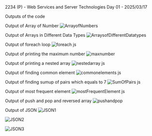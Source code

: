 2234 (P) - Web Services and Server Technologies Day 01 - 2025/03/17

Outputs of the code

Output of Array of Number
![ArrayofNumbers](https://github.com/user-attachments/assets/9296513b-ff77-4e86-9a8c-0fcf63be4c3c)


Output of Arrays in Different Data Types
![ArraysofDifferentDatatypes](https://github.com/user-attachments/assets/83a33cbb-e4f1-4cbd-a37b-b4bccbf151aa)


Output of foreach loop
![foreach js](https://github.com/user-attachments/assets/f6ab6761-1ea6-4bca-af58-98b739c6684a)


Output of printing the maximum number
![maxnumber](https://github.com/user-attachments/assets/0b2c1700-baa2-416d-ba13-fa02704a1f2d)


Output of printing a nested array
![nestedarray js](https://github.com/user-attachments/assets/85ed1eac-6c8b-4fea-9b26-bc427c840f8c)


Output of finding common element
![commonelements js](https://github.com/user-attachments/assets/cff17116-f036-4aef-a032-6cb06cc489cf)


Output of finding sumup of pairs which equals to 7
![SumOfPairs js](https://github.com/user-attachments/assets/9a8fcab8-c1e7-401a-8d11-bd46c99ad7f6)



Output of most frequent element
![mostFrequentElement js](https://github.com/user-attachments/assets/2626c54f-cc5c-4cbb-9488-28af972c08c6)


Output of push and pop and reversed array
![pushandpop](https://github.com/user-attachments/assets/72261b92-0682-4d8b-a582-135dbdbc4ef0)


Output of JSON
![JSON1](https://github.com/user-attachments/assets/f7a06504-1fac-47b6-aa03-f5d8319bdfce)

![JSON2](https://github.com/user-attachments/assets/ab58e681-e623-48ef-8374-eb58573db0d0)

![JSON3](https://github.com/user-attachments/assets/3df8ec12-d7c4-42e8-bd26-865e3dde9110)

